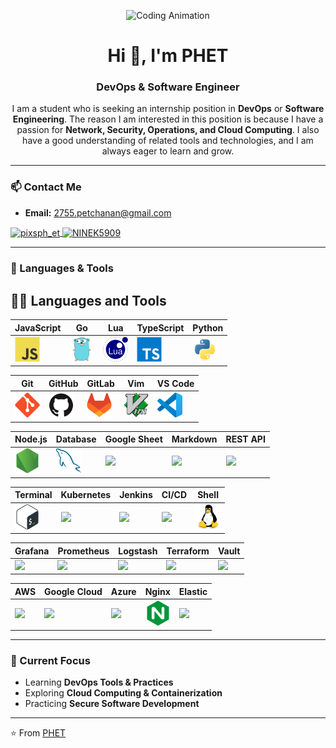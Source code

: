 <p align="center">
  <img src="https://media1.giphy.com/media/v1.Y2lkPTc5MGI3NjExNTFibGtiZWxsMXZhczR3cGwwamRycGljNm40amNrZGduMTRneG45aiZlcD12MV9pbnRlcm5hbF9naWZfYnlfaWQmY3Q9cw/UmWpVKOvNEv6CHVtl7/giphy.gif" width="150" heigh="160" alt="Coding Animation">
</p>
<h1 align="center">Hi 👋, I'm PHET</h1>
<h3 align="center">DevOps & Software Engineer </h3>
<p align="center">
I am a student who is seeking an internship position in <b>DevOps</b> or <b>Software Engineering</b>.  
The reason I am interested in this position is because I have a passion for <b>Network, Security, Operations, and Cloud Computing</b>.  
I also have a good understanding of related tools and technologies, and I am always eager to learn and grow.
</p>

---

### 📫 Contact Me  
- **Email:** 2755.petchanan@gmail.com  

<p align="left">
<a href="https://instagram.com/pixsph_et" target="blank">
  <img align="center" src="https://raw.githubusercontent.com/rahuldkjain/github-profile-readme-generator/master/src/images/icons/Social/instagram.svg" alt="pixsph_et" height="30" width="40" />
</a>
<a href="https://discord.gg/NINEK5909" target="blank">
  <img align="center" src="https://raw.githubusercontent.com/rahuldkjain/github-profile-readme-generator/master/src/images/icons/Social/discord.svg" alt="NINEK5909" height="30" width="40" />
</a>
</p>

---

### 🚀 Languages & Tools

## 👨‍💻 Languages and Tools

| JavaScript | Go | Lua | TypeScript | Python |
|------------|----|-----|------------|--------|
| <img src="https://raw.githubusercontent.com/devicons/devicon/master/icons/javascript/javascript-original.svg" width="40"/> | <img src="https://raw.githubusercontent.com/devicons/devicon/master/icons/go/go-original.svg" width="40"/> | <img src="https://raw.githubusercontent.com/devicons/devicon/master/icons/lua/lua-original.svg" width="40"/> | <img src="https://raw.githubusercontent.com/devicons/devicon/master/icons/typescript/typescript-original.svg" width="40"/> | <img src="https://raw.githubusercontent.com/devicons/devicon/master/icons/python/python-original.svg" width="40"/> |

| Git | GitHub | GitLab | Vim | VS Code |
|-----|--------|--------|-----|---------|
| <img src="https://raw.githubusercontent.com/devicons/devicon/master/icons/git/git-original.svg" width="40"/> | <img src="https://raw.githubusercontent.com/devicons/devicon/master/icons/github/github-original.svg" width="40"/> | <img src="https://raw.githubusercontent.com/devicons/devicon/master/icons/gitlab/gitlab-original.svg" width="40"/> | <img src="https://raw.githubusercontent.com/devicons/devicon/master/icons/vim/vim-original.svg" width="40"/> | <img src="https://raw.githubusercontent.com/devicons/devicon/master/icons/vscode/vscode-original.svg" width="40"/> |

| Node.js | Database | Google Sheet | Markdown | REST API |
|---------|----------|--------------|----------|----------|
| <img src="https://raw.githubusercontent.com/devicons/devicon/master/icons/nodejs/nodejs-original.svg" width="40"/> | <img src="https://raw.githubusercontent.com/devicons/devicon/master/icons/mysql/mysql-original.svg" width="40"/> | <img src="https://www.vectorlogo.zone/logos/google/google-icon.svg" width="40"/> | <img src="https://www.vectorlogo.zone/logos/markdown/markdown-icon.svg" width="40"/> | <img src="https://www.vectorlogo.zone/logos/swagger/swagger-icon.svg" width="40"/> |

| Terminal | Kubernetes | Jenkins | CI/CD | Shell |
|----------|------------|---------|-------|-------|
| <img src="https://raw.githubusercontent.com/devicons/devicon/master/icons/bash/bash-original.svg" width="40"/> | <img src="https://www.vectorlogo.zone/logos/kubernetes/kubernetes-icon.svg" width="40"/> | <img src="https://www.vectorlogo.zone/logos/jenkins/jenkins-icon.svg" width="40"/> | <img src="https://www.vectorlogo.zone/logos/circleci/circleci-icon.svg" width="40"/> | <img src="https://raw.githubusercontent.com/devicons/devicon/master/icons/linux/linux-original.svg" width="40"/> |

| Grafana | Prometheus | Logstash | Terraform | Vault |
|---------|------------|----------|-----------|-------|
| <img src="https://www.vectorlogo.zone/logos/grafana/grafana-icon.svg" width="40"/> | <img src="https://www.vectorlogo.zone/logos/prometheusio/prometheusio-icon.svg" width="40"/> | <img src="https://www.vectorlogo.zone/logos/elastic/elastic-icon.svg" width="40"/> | <img src="https://www.vectorlogo.zone/logos/terraformio/terraformio-icon.svg" width="40"/> | <img src="https://www.vectorlogo.zone/logos/vaultproject/vaultproject-icon.svg" width="40"/> |

| AWS | Google Cloud | Azure | Nginx | Elastic |
|-----|--------------|-------|-------|---------|
| <img src="https://www.vectorlogo.zone/logos/amazon_aws/amazon_aws-icon.svg" width="40"/> | <img src="https://www.vectorlogo.zone/logos/google_cloud/google_cloud-icon.svg" width="40"/> | <img src="https://www.vectorlogo.zone/logos/microsoft_azure/microsoft_azure-icon.svg" width="40"/> | <img src="https://raw.githubusercontent.com/devicons/devicon/master/icons/nginx/nginx-original.svg" width="40"/> | <img src="https://www.vectorlogo.zone/logos/elastic/elastic-icon.svg" width="40"/> |


---

### 🌱 Current Focus
- Learning **DevOps Tools & Practices**  
- Exploring **Cloud Computing & Containerization**  
- Practicing **Secure Software Development**

---

⭐️ From [PHET](https://github.com/pixsph-et)
